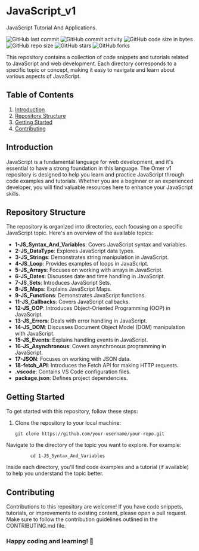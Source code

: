 # JavaScript_v1
JavaScript Tutorial  And Applications.


![GitHub last commit](https://img.shields.io/github/last-commit/your-username/your-repo)
![GitHub commit activity](https://img.shields.io/github/commit-activity/m/your-username/your-repo)
![GitHub code size in bytes](https://img.shields.io/github/languages/code-size/your-username/your-repo)
![GitHub repo size](https://img.shields.io/github/repo-size/your-username/your-repo)
![GitHub stars](https://img.shields.io/github/stars/your-username/your-repo?style=social)
![GitHub forks](https://img.shields.io/github/forks/your-username/your-repo?style=social)

This repository contains a collection of code snippets and tutorials related to JavaScript and web development. Each directory corresponds to a specific topic or concept, making it easy to navigate and learn about various aspects of JavaScript.

## Table of Contents

1. [Introduction](#introduction)
2. [Repository Structure](#repository-structure)
3. [Getting Started](#getting-started)
4. [Contributing](#contributing)

## Introduction

JavaScript is a fundamental language for web development, and it's essential to have a strong foundation in this language. The Omer v1 repository is designed to help you learn and practice JavaScript through code examples and tutorials. Whether you are a beginner or an experienced developer, you will find valuable resources here to enhance your JavaScript skills.

## Repository Structure

The repository is organized into directories, each focusing on a specific JavaScript topic. Here's an overview of the available topics:

- **1-JS_Syntax_And_Variables**: Covers JavaScript syntax and variables.
- **2-JS_DataType**: Explores JavaScript data types.
- **3-JS_Strings**: Demonstrates string manipulation in JavaScript.
- **4-JS_Loop**: Provides examples of loops in JavaScript.
- **5-JS_Arrays**: Focuses on working with arrays in JavaScript.
- **6-JS_Dates**: Discusses date and time handling in JavaScript.
- **7-JS_Sets**: Introduces JavaScript Sets.
- **8-JS_Maps**: Explains JavaScript Maps.
- **9-JS_Functions**: Demonstrates JavaScript functions.
- **11-JS_Callbacks**: Covers JavaScript callbacks.
- **12-JS_OOP**: Introduces Object-Oriented Programming (OOP) in JavaScript.
- **13-JS_Errors**: Deals with error handling in JavaScript.
- **14-JS_DOM**: Discusses Document Object Model (DOM) manipulation with JavaScript.
- **15-JS_Events**: Explains handling events in JavaScript.
- **16-JS_Asynchronous**: Covers asynchronous programming in JavaScript.
- **17-JSON**: Focuses on working with JSON data.
- **18-fetch_API**: Introduces the Fetch API for making HTTP requests.
- **.vscode**: Contains VS Code configuration files.
- **package.json**: Defines project dependencies.

## Getting Started

To get started with this repository, follow these steps:

1. Clone the repository to your local machine:

   ```shell
   git clone https://github.com/your-username/your-repo.git
   ```

Navigate to the directory of the topic you want to explore. For example:

```shell
         cd 1-JS_Syntax_And_Variables
```

Inside each directory, you'll find code examples and a tutorial (if available) to help you understand the topic better.

## Contributing

Contributions to this repository are welcome! If you have code snippets, tutorials, or improvements to existing content, please open a pull request. Make sure to follow the contribution guidelines outlined in the CONTRIBUTING.md file.

### Happy coding and learning! 🚀



